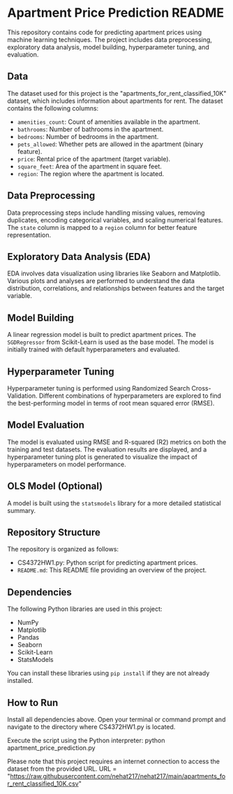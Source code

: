 # Apartment Price Prediction README

This repository contains code for predicting apartment prices using machine learning techniques. The project includes data preprocessing, exploratory data analysis, model building, hyperparameter tuning, and evaluation.

## Data

The dataset used for this project is the "apartments_for_rent_classified_10K" dataset, which includes information about apartments for rent. The dataset contains the following columns:

- `amenities_count`: Count of amenities available in the apartment.
- `bathrooms`: Number of bathrooms in the apartment.
- `bedrooms`: Number of bedrooms in the apartment.
- `pets_allowed`: Whether pets are allowed in the apartment (binary feature).
- `price`: Rental price of the apartment (target variable).
- `square_feet`: Area of the apartment in square feet.
- `region`: The region where the apartment is located.

## Data Preprocessing

Data preprocessing steps include handling missing values, removing duplicates, encoding categorical variables, and scaling numerical features. The `state` column is mapped to a `region` column for better feature representation.

## Exploratory Data Analysis (EDA)

EDA involves data visualization using libraries like Seaborn and Matplotlib. Various plots and analyses are performed to understand the data distribution, correlations, and relationships between features and the target variable.

## Model Building

A linear regression model is built to predict apartment prices. The `SGDRegressor` from Scikit-Learn is used as the base model. The model is initially trained with default hyperparameters and evaluated.

## Hyperparameter Tuning

Hyperparameter tuning is performed using Randomized Search Cross-Validation. Different combinations of hyperparameters are explored to find the best-performing model in terms of root mean squared error (RMSE).

## Model Evaluation

The model is evaluated using RMSE and R-squared (R2) metrics on both the training and test datasets. The evaluation results are displayed, and a hyperparameter tuning plot is generated to visualize the impact of hyperparameters on model performance.

## OLS Model (Optional)

A model is built using the `statsmodels` library for a more detailed statistical summary.

## Repository Structure

The repository is organized as follows:

- CS4372HW1.py: Python script for predicting apartment prices.
- `README.md`: This README file providing an overview of the project.

## Dependencies

The following Python libraries are used in this project:

- NumPy
- Matplotlib
- Pandas
- Seaborn
- Scikit-Learn
- StatsModels

You can install these libraries using `pip install` if they are not already installed.

## How to Run

Install all dependencies above.  Open your terminal or command prompt and navigate to the directory where CS4372HW1.py is located. 

Execute the script using the Python interpreter: python apartment_price_prediction.py

Please note that this project requires an internet connection to access the dataset from the provided URL.
URL = "https://raw.githubusercontent.com/nehat217/nehat217/main/apartments_for_rent_classified_10K.csv"
